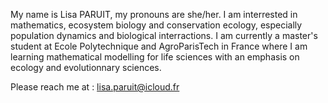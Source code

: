 My name is Lisa PARUIT, my pronouns are she/her.
I am interrested in mathematics, ecosystem biology and conservation ecology, especially population dynamics and biological interractions. 
I am currently a master's student at Ecole Polytechnique and AgroParisTech in France where I am learning mathematical modelling for life sciences with an emphasis on ecology and evolutionnary sciences.

Please reach me at : lisa.paruit@icloud.fr

